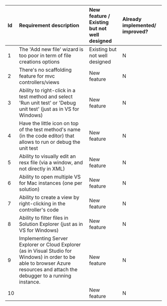 

| Id  | Requirement description | New feature / Existing but not well designed | Already implemented/ improved? |
|:----------|:----------|:----------|:----------|
| 1 | The 'Add new file' wizard is too poor in term of file creations options | Existing but not well designed | N |
| 2 | There's no scaffolding feature for mvc controllers/views | New feature | N |
| 3 | Ability to right-click in a test method and select 'Run unit test' or 'Debug unit test' (just as in VS for Windows) | New feature | N |
| 4 | Have the little icon on top of the test method's name (in the code editor) that allows to run or debug the unit test | New feature  | N |
| 5 | Ability to visually edit an resx file (via a window, and not directly in XML) | New feature | N |
| 6 | Ability to open multiple VS for Mac instances (one per solution) | New feature | N |
| 7 | Ability to create a view by right-clicking in the controller's code | New feature | N |
| 8 | Ability to filter files in Solution Explorer (just as in VS for Windows) | New feature | N |
| 9 | Implementing Server Explorer or Cloud Explorer (as in Visual Studio for Windows) in order to be able to browser Azure resources and attach the debugger to a running instance. | New feature | N |
| 10 |  | New feature | N |
